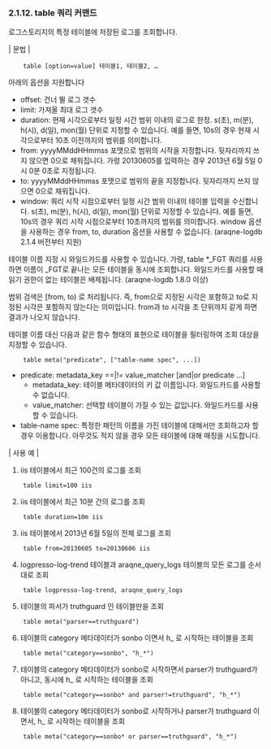 ### 2.1.12. table 쿼리 커맨드

로그스토리지의 특정 테이블에 저장된 로그를 조회합니다.

\| 문법 \|

~~~~
	table [option=value] 테이블1, 테이블2, …
~~~~

아래의 옵션을 지원합니다

 * offset: 건너 뛸 로그 갯수
 * limit: 가져올 최대 로그 갯수
 * duration: 현재 시각으로부터 일정 시간 범위 이내의 로그로 한정. s(초),  m(분), h(시), d(일), mon(월) 단위로 지정할 수 있습니다. 예를 들면, 10s의 경우 현재 시각으로부터 10초 이전까지의 범위를 의미합니다.
 * from: yyyyMMddHHmmss 포맷으로 범위의 시작을 지정합니다. 뒷자리까지 쓰지 않으면 0으로 채워집니다. 가령 20130605를 입력하는 경우 2013년 6월 5일 0시 0분 0초로 지정됩니다.
 * to: yyyyMMddHHmmss 포맷으로 범위의 끝을 지정합니다. 뒷자리까지 쓰지 않으면 0으로 채워집니다.
 * window: 쿼리 시작 시점으로부터 일정 시간 범위 이내의 테이블 입력을 수신합니다. s(초),  m(분), h(시), d(일), mon(월) 단위로 지정할 수 있습니다. 예를 들면, 10s의 경우 쿼리 시작 시점으로부터 10초까지의 범위를 의미합니다. window 옵션을 사용하는 경우 from, to, duration 옵션을 사용할 수 없습니다. (araqne-logdb 2.1.4 버전부터 지원)


테이블 이름 지정 시 와일드카드를 사용할 수 있습니다. 가령, table *_FGT 쿼리를 사용하면 이름이 _FGT로 끝나는 모든 테이블을 동시에 조회합니다. 와일드카드를 사용할 때 읽기 권한이 없는 테이블은 배제됩니다.  (araqne-logdb 1.8.0 이상)

범위 검색은 [from, to) 로 처리됩니다. 즉, from으로 지정된 시각은 포함하고 to로 지정된 시각은 포함하지 않는다는 의미입니다. from과 to 시각을 초 단위까지 같게 하면 결과가 나오지 않습니다.

테이블 이름 대신 다음과 같은 함수 형태의 표현으로 테이블을 필터링하여 조회 대상을 지정할 수 있습니다.

~~~~
	table meta("predicate", ["table-name spec", ...])
~~~~

 * predicate: metadata\_key ==|!= value\_matcher [and|or predicate ...] 
     * metadata\_key: 테이블 메타데이터의 키 값 이름입니다. 와일드카드를 사용할 수 없습니다.
	 * value\_matcher: 선택할 테이블이 가질 수 있는 값입니다. 와일드카드를 사용할 수 있습니다.
 * table-name spec: 특정한 패턴의 이름을 가진 테이블에 대해서만 조회하고자 할 경우 이용합니다. 아무것도 적지 않을 경우 모든 테이블에 대해 매칭을 시도합니다.

\| 사용 예 \|

1) iis 테이블에서 최근 100건의 로그를 조회

~~~~
	table limit=100 iis
~~~~

2) iis 테이블에서 최근 10분 간의 로그를 조회

~~~~
	table duration=10m iis
~~~~

3) iis 테이블에서 2013년 6월 5일의 전체 로그를 조회

~~~~
	table from=20130605 to=20130606 iis
~~~~

4) logpresso-log-trend 테이블과 araqne_query_logs 테이블의 모든 로그를 순서대로 조회

~~~~
	table logpresso-log-trend, araqne_query_logs
~~~~

5) 테이블의 파서가 truthguard 인 테이블만을 조회

~~~~
	table meta("parser==truthguard")
~~~~

6) 테이블의 category 메타데이터가 sonbo 이면서 h_ 로 시작하는 테이블을 조회

~~~~
	table meta("category==sonbo", "h_*")
~~~~

7) 테이블의 category 메타데이터가 sonbo로 시작하면서 parser가 truthguard가 아니고, 동시에 h_ 로 시작하는 테이블을 조회

~~~~
	table meta("category==sonbo* and parser!=truthguard", "h_*")
~~~~

8) 테이블의 category 메타데이터가 sonbo로 시작하거나 parser가 truthguard 이면서, h_ 로 시작하는 테이블을 조회

~~~~
	table meta("category==sonbo* or parser==truthguard", "h_*")
~~~~
